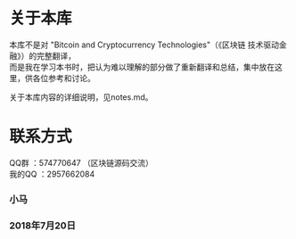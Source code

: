 # 关于本库

本库不是对 "Bitcoin and Cryptocurrency Technologies"（《区块链 技术驱动金融》）的完整翻译，</br>
而是我在学习本书时，把认为难以理解的部分做了重新翻译和总结，集中放在这里，供各位参考和讨论。

关于本库内容的详细说明，见notes.md。

# 联系方式

QQ群   ：574770647 （区块链源码交流）</br>
我的QQ ：2957662084 </br>

### 小马
### 2018年7月20日
